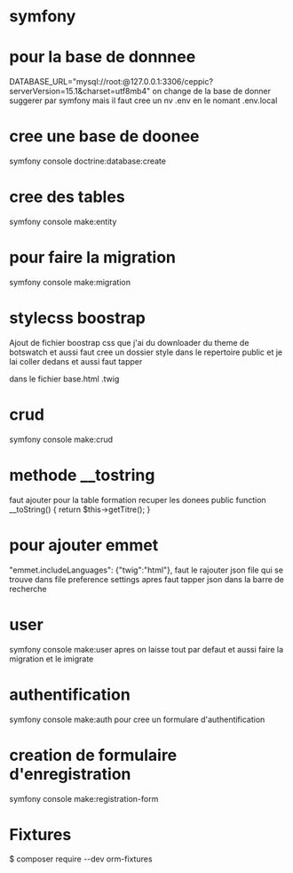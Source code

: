 # symfony

# pour la base de donnnee
 DATABASE_URL="mysql://root:@127.0.0.1:3306/ceppic?serverVersion=15.1&charset=utf8mb4"
 on change de la base de donner suggerer par symfony
 mais il faut cree un nv .env en le nomant .env.local
 # cree une base de doonee
 symfony console doctrine:database:create
 # cree des tables
 symfony console make:entity
 # pour faire la migration 
 symfony console make:migration

# stylecss boostrap
Ajout de fichier boostrap css que j'ai du downloader du theme de botswatch et aussi faut cree un dossier style dans le repertoire public et je lai coller dedans
et aussi faut tapper
  <link rel="stylesheet" href="{{asset('styles/bootstrap.min.css')}}">
  dans le fichier base.html .twig

# crud
symfony console make:crud

# methode __tostring
faut ajouter pour la table formation recuper les donees
public function __toString()
    {
        return $this->getTitre();
    }
# pour ajouter emmet 
"emmet.includeLanguages": {"twig":"html"},
faut le rajouter json file qui se trouve dans file preference settings  apres faut tapper json dans la barre de recherche
# user
symfony console make:user
apres on laisse tout par defaut et aussi faire la migration et le imigrate

# authentification
 symfony console make:auth
 pour cree un formulare d'authentification 
 # creation de formulaire d'enregistration 
 symfony console make:registration-form
 # Fixtures
 $ composer require --dev orm-fixtures